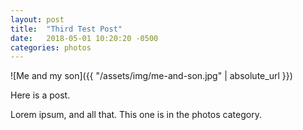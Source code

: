 ```yaml
---
layout: post
title:  "Third Test Post"
date:   2018-05-01 10:20:20 -0500
categories: photos
---
```


![Me and my son]({{ "/assets/img/me-and-son.jpg" | absolute_url }})

Here is a post.

Lorem ipsum, and all that. This one is in the photos category.